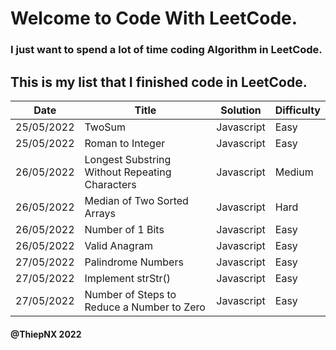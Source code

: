 # Welcome to Code With LeetCode.

### I just want to spend a lot of time coding Algorithm in LeetCode.

## This is my list that I finished code in LeetCode.

| Date       | Title                                          | Solution   | Difficulty |
| ---------- | ---------------------------------------------- | ---------- | ---------- |
| 25/05/2022 | TwoSum                                         | Javascript | Easy       |
| 25/05/2022 | Roman to Integer                               | Javascript | Easy       |
| 26/05/2022 | Longest Substring Without Repeating Characters | Javascript | Medium     |
| 26/05/2022 | Median of Two Sorted Arrays                    | Javascript | Hard       |
| 26/05/2022 | Number of 1 Bits                               | Javascript | Easy       |
| 26/05/2022 | Valid Anagram                                  | Javascript | Easy       |
| 27/05/2022 | Palindrome Numbers                             | Javascript | Easy       |
| 27/05/2022 | Implement strStr()                             | Javascript | Easy       |
| 27/05/2022 | Number of Steps to Reduce a Number to Zero     | Javascript | Easy       |

#### @ThiepNX 2022
